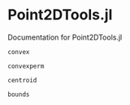 # Point2DTools.jl

Documentation for Point2DTools.jl

```@docs
convex
```
```@docs
convexperm
```
```@docs
centroid
```
```@docs
bounds
```
